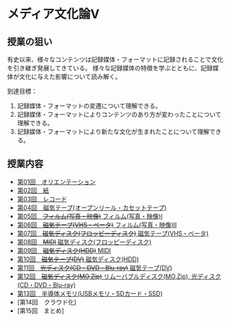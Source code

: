 # メディア文化論V

## 授業の狙い

有史以来、様々なコンテンツは記録媒体・フォーマットに記録されることで文化を引き継ぎ発展してきている。
様々な記録媒体の特徴を学ぶとともに、記録媒体が文化に与えた影響について読み解く。

到達目標：
1. 記録媒体・フォーマットの変遷について理解できる。
2. 記録媒体・フォーマットによりコンテンツのあり方が変わったことについて理解できる。
3. 記録媒体・フォーマットにより新たな文化が生まれたことについて理解できる。




## 授業内容

- [第01回　オリエンテーション](./mct5_01.md)
- [第02回　紙](./mct5_02.md)
- [第03回　レコード](./mct5_03.md)
- [第04回　磁気テープ(オープンリール・カセットテープ)](./mct5_04.md)
- [第05回　~~フィルム(写真・映像)~~ フィルム(写真・映像)I](mct5_05.md)
- [第06回　~~磁気テープ(VHS・ベータ)~~  フィルム(写真・映像)II](./mct5_06.md)
- [第07回　~~磁気ディスク(フロッピーディスク)~~ 磁気テープ(VHS・ベータ)](./mct5_07.md)
- [第08回　~~MIDI~~ 磁気ディスク(フロッピーディスク)](./mct5_08.md)
- [第09回　~~磁気ディスク(HDD)~~ MIDI](./mct5_09.md)
- [第10回　~~磁気テープ(DV)~~ 磁気ディスク(HDD)](./mct5_10.md)
- [第11回　~~光ディスク(CD・DVD・Blu-ray)~~ 磁気テープ(DV)](./mct5_11.md)
- [第12回　~~磁気ディスク(MO,Zip)~~ リムーバブルディスク(MO,Zip), 光ディスク(CD・DVD・Blu-ray)](./mct5_12.md)
- [第13回　半導体メモリ(USBメモリ・SDカード・SSD)](./mct5_13.md)
- [第14回　クラウド化]
- [第15回　まとめ]

